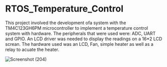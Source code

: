 # RTOS_Temperature_Control
This project involved the development ofa system with the TM4C123GH6PM microcontroller to implement a temperature control system with hardware.
The peripherals that were used were: ADC, UART and GPIO. An LCD driver was needed to display the readings on a 16*2 LCD screan.
The hardware used was an LCD, Fan, simple heater as well as a relay to acuate the heater.

![Screenshot (204)](https://user-images.githubusercontent.com/60691815/205374393-0ccf129d-a0da-409f-990c-b0210731e6d7.png)
